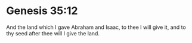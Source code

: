 # Genesis 35:12

And the land which I gave Abraham and Isaac, to thee I will give it, and to thy seed after thee will I give the land.